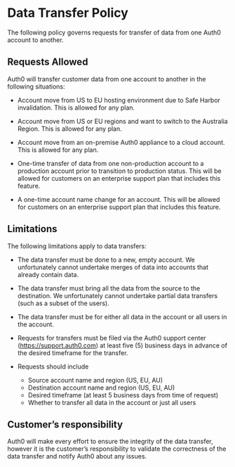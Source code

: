 # Data Transfer Policy

The following policy governs requests for transfer of data from one Auth0 account to another.

## Requests Allowed


Auth0 will transfer customer data from one account to another in the following situations:

* Account move from US to EU hosting environment due to Safe Harbor invalidation.  This is allowed for any plan.

* Account move from US or EU regions and want to switch to the Australia Region.  This is allowed for any plan. 

* Account move from an on-premise Auth0 appliance to a cloud account.  This is allowed for any plan.

* One-time transfer of data from one non-production account to a production account prior to transition to production status.  This will be allowed for customers on an enterprise support plan that includes this feature.


* A one-time account name change for an account.  This will be allowed for customers on an enterprise support plan that includes this feature.


## Limitations

The following limitations apply to data transfers:

* The data transfer must be done to a new, empty account.  We unfortunately cannot undertake merges of data into accounts that already contain data.

* The data transfer must bring all the data from the source to the destination.  We unfortunately cannot undertake partial data transfers (such as a subset of the users).

* The data transfer must be for either all data in the account or all users in the account.

* Requests for transfers must be filed via the Auth0 support center (https://support.auth0.com) at least five (5) business days in advance of the desired timeframe for the transfer.

* Requests should include

  * Source account name and region (US, EU, AU)
  * Destination account name and region (US, EU, AU)
  * Desired timeframe (at least 5 business days from time of request)
  * Whether to transfer all data in the account or just all users


## Customer’s responsibility

Auth0 will make every effort to ensure the integrity of the data transfer, however it is the customer’s responsibility to validate the correctness of the data transfer and notify Auth0 about any issues.

